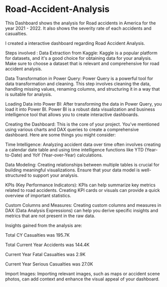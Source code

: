 # Road-Accident-Analysis
This Dashboard shows the analysis for Road accidents in America for the year 2021 - 2022. It also shows the severity rate of each accidents and casualties.

I created a interactive dashboard regarding Road Accident Analysis.

Steps involved :
Data Extraction from Kaggle: Kaggle is a popular platform for datasets, and it's a good choice for obtaining data for your analysis. Make sure to choose a dataset that is relevant and comprehensive for road accident analysis.

Data Transformation in Power Query: Power Query is a powerful tool for data transformation and cleaning. This step involves cleaning the data, handling missing values, renaming columns, and structuring it in a way that is suitable for analysis.

Loading Data into Power BI: After transforming the data in Power Query, you load it into Power BI. Power BI is a robust data visualization and business intelligence tool that allows you to create interactive dashboards.

Creating the Dashboard: This is the core of your project. You've mentioned using various charts and DAX queries to create a comprehensive dashboard. Here are some things you might consider:

Time Intelligence: Analyzing accident data over time often involves creating a calendar date table and using time intelligence functions like YTD (Year-to-Date) and YoY (Year-over-Year) calculations.

Data Modeling: Creating relationships between multiple tables is crucial for building meaningful visualizations. Ensure that your data model is well-structured to support your analysis.

KPIs (Key Performance Indicators): KPIs can help summarize key metrics related to road accidents. Creating KPI cards or visuals can provide a quick overview of important statistics.

Custom Columns and Measures: Creating custom columns and measures in DAX (Data Analysis Expressions) can help you derive specific insights and metrics that are not present in the raw data.

Insights gained from the analysis are:

Total CY Casualties was 195.7K

Total Current Year Accidents was 144.4K

Current Year Fatal Casualties was 2.9K

Current Year Serious Casualties was 27.0K

Import Images: Importing relevant images, such as maps or accident scene photos, can add context and enhance the visual appeal of your dashboard.
